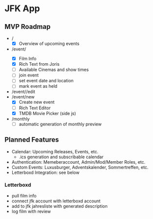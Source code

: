 # JFK App

## MVP Roadmap

- /
  - [x] Overview of upcoming events
- /event/<id>
  - [x] Film Info
  - [x] Rich Text from Joris
  - [ ] Available Cinemas and show times
  - [ ] join event
  - [ ] set event date and location
  - [ ] mark event as held
- /event/<id>/edit
- /event/new
  - [x] Create new event
  - [ ] Rich Text Editor
  - [x] TMDB Movie Picker (side js)
- /monthly
  - [ ] automatic generation of monthly preview

## Planned Features

- Calendar: Upcoming Releases, Events, etc.
  - .ics generation and subscribable calendar
- Authentication: Memeberaccount, Admin/Mod/Member Roles, etc.
- Custom Events: Luxusburger, Adventskalender, Sommertreffen, etc.
- Letterboxd Integration: see below

### Letterboxd

- pull film info
- connect jfk account with letterboxd account
- add to jfk jahresliste with generated description
- log film with review
